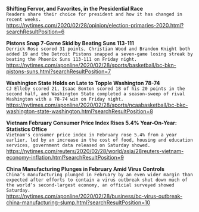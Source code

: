 **Shifting Fervor, and Favorites, in the Presidential Race**\
`Readers share their choice for president and how it has changed in recent weeks.`\
https://nytimes.com/2020/02/28/opinion/election-primaries-2020.html?searchResultPosition=6

**Pistons Snap 7-Game Skid by Beating Suns 113-111**\
`Derrick Rose scored 31 points, Christian Wood and Brandon Knight both added 19 and the Detroit Pistons snapped a seven-game losing streak by beating the Phoenix Suns 113-111 on Friday night.`\
https://nytimes.com/aponline/2020/02/28/sports/basketball/bc-bkn-pistons-suns.html?searchResultPosition=7

**Washington State Holds on Late to Topple Washington 78-74**\
`CJ Elleby scored 21, Isaac Bonton scored 18 of his 20 points in the second half, and Washington State completed a season-sweep of rival Washington with a 78-74 win on Friday night. `\
https://nytimes.com/aponline/2020/02/28/sports/ncaabasketball/bc-bkc-washington-state-washington.html?searchResultPosition=8

**Vietnam February Consumer Price Index Rises 5.4% Year-On-Year: Statistics Office**\
`Vietnam's consumer price index in February rose 5.4% from a year earlier, led by an increase in the cost of food, housing and education services, government data released on Saturday showed.  `\
https://nytimes.com/reuters/2020/02/28/world/asia/28reuters-vietnam-economy-inflation.html?searchResultPosition=9

**China Manufacturing Plunges in February Amid Virus Controls**\
`China’s manufacturing plunged in February by an even wider margin than expected after efforts to contain a virus outbreak shut down much of the world’s second-largest economy, an official surveyed showed Saturday. `\
https://nytimes.com/aponline/2020/02/28/business/bc-virus-outbreak-china-manufacturing-slump.html?searchResultPosition=10

